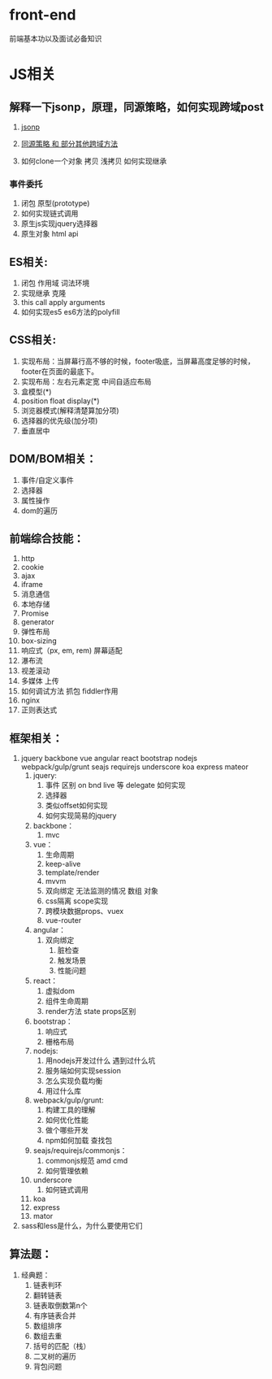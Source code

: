 # front-end
前端基本功以及面试必备知识
# JS相关

## 解释一下jsonp，原理，同源策略，如何实现跨域post

1. [jsonp](about_js/jsonp.md)

2. [同源策略 和 部分其他跨域方法](about_js/sameorigin.md)

3. 如何clone一个对象 拷贝 浅拷贝 如何实现继承



### 事件委托



1. 闭包 原型(prototype)
2. 如何实现链式调用
3. 原生js实现jquery选择器
4. 原生对象 html api

## ES相关:

1. 闭包 作用域 词法环境
2. 实现继承 克隆
3. this call apply arguments
4. 如何实现es5 es6方法的polyfill

## CSS相关:

1. 实现布局：当屏幕行高不够的时候，footer吸底，当屏幕高度足够的时候，footer在页面的最底下。
2. 实现布局：左右元素定宽 中间自适应布局
3. 盒模型(*)
4. position float display(*)
5. 浏览器模式(解释清楚算加分项)
6. 选择器的优先级(加分项)
7. 垂直居中

## DOM/BOM相关：

1. 事件/自定义事件
2. 选择器
3. 属性操作
4. dom的遍历

## 前端综合技能：

1. http
2. cookie
3. ajax
4. iframe
5. 消息通信
6. 本地存储
7. Promise
8. generator
9. 弹性布局
10. box-sizing
11. 响应式（px, em, rem) 屏幕适配
12. 瀑布流
13. 视差滚动
14. 多媒体 上传
15. 如何调试方法 抓包 fiddler作用
16. nginx
17. 正则表达式

## 框架相关：

1. jquery backbone vue angular react bootstrap nodejs webpack/gulp/grunt seajs requirejs underscore koa express mateor
   1. jquery:
      1. 事件 区别 on bnd live 等 delegate 如何实现
      2. 选择器
      3. 类似offset如何实现
      4. 如何实现简易的jquery
   2. backbone：
      1. mvc
   3. vue：
      1. 生命周期
      2. keep-alive
      3. template/render
      4. mvvm
      5. 双向绑定 无法监测的情况 数组 对象
      6. css隔离 scope实现
      7. 跨模块数据props、vuex
      8. vue-router
   4. angular：
      1. 双向绑定
         1. 脏检查
         2. 触发场景
         3. 性能问题
   5. react：
      1. 虚拟dom
      2. 组件生命周期
      3. render方法 state props区别
   6. bootstrap：
      1. 响应式
      2. 栅格布局
   7. nodejs:
      1. 用nodejs开发过什么 遇到过什么坑
      2. 服务端如何实现session
      3. 怎么实现负载均衡
      4. 用过什么库
   8. webpack/gulp/grunt:
      1. 构建工具的理解
      2. 如何优化性能
      3. 做个哪些开发
      4. npm如何加载 查找包
   9. seajs/requirejs/commonjs：
      1. commonjs规范 amd cmd
      2. 如何管理依赖
   10. underscore
       1. 如何链式调用
   11. koa
   12. express
   13. mator
2. sass和less是什么，为什么要使用它们

## 算法题：

1. 经典题：
   1. 链表判环
   2. 翻转链表
   3. 链表取倒数第n个
   4. 有序链表合并
   5. 数组排序
   6. 数组去重
   7. 括号的匹配（栈）
   8. 二叉树的遍历
   9. 背包问题